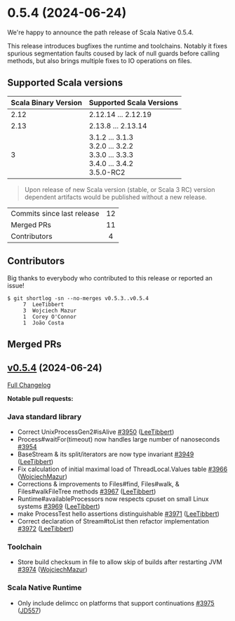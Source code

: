 
# 0.5.4 (2024-06-24)

We're happy to announce the path release of Scala Native 0.5.4.

This release introduces bugfixes the runtime and toolchains. 
Notably it fixes spurious segmentation faults coused by lack of null guards before calling methods, but also brings multiple fixes to IO operations on files.

## Supported Scala versions

| Scala Binary Version | Supported Scala Versions |
| -------------------- | ------------------------ |
| 2.12 | 2.12.14 ... 2.12.19 |
| 2.13 | 2.13.8 ... 2.13.14 |
| 3    | 3.1.2 ... 3.1.3<br>3.2.0 ... 3.2.2<br>3.3.0 ... 3.3.3<br>3.4.0 ... 3.4.2<br>3.5.0-RC2 |

> Upon release of new Scala version (stable, or Scala 3 RC) version dependent artifacts would be published without a new release.

<table>
<tbody>
  <tr>
    <td>Commits since last release</td>
    <td align="center">12</td>
  </tr>
  <tr>
    <td>Merged PRs</td>
    <td align="center">11</td>
  </tr>
    <tr>
    <td>Contributors</td>
    <td align="center">4</td>
  </tr>
</tbody>
</table>

## Contributors

Big thanks to everybody who contributed to this release or reported an issue!

```
$ git shortlog -sn --no-merges v0.5.3..v0.5.4
     7	LeeTibbert
     3	Wojciech Mazur
     1	Corey O'Connor
     1	João Costa
```

## Merged PRs

## [v0.5.4](https://github.com/scala-native/scala-native/tree/v0.5.4) (2024-06-24)

[Full Changelog](https://github.com/scala-native/scala-native/compare/v0.5.3...v0.5.4)

**Notable pull requests:**

### Java standard library
- Correct UnixProcessGen2#isAlive
  [\#3950](https://github.com/scala-native/scala-native/pull/3950)
  ([LeeTibbert](https://github.com/LeeTibbert))
- Process#waitFor(timeout) now handles large number of nanoseconds
  [\#3954](https://github.com/scala-native/scala-native/pull/3954)
- BaseStream & its split/iterators are now type invariant
  [\#3949](https://github.com/scala-native/scala-native/pull/3949)
  ([LeeTibbert](https://github.com/LeeTibbert))
- Fix calculation of initial maximal load of ThreadLocal.Values table
  [\#3966](https://github.com/scala-native/scala-native/pull/3966)
  ([WojciechMazur](https://github.com/WojciechMazur))
- Corrections & improvements to Files#find, Files#walk, &  Files#walkFileTree methods
  [\#3967](https://github.com/scala-native/scala-native/pull/3967)
  ([LeeTibbert](https://github.com/LeeTibbert))
- Runtime#availableProcessors now respects cpuset on small Linux systems
  [\#3969](https://github.com/scala-native/scala-native/pull/3969)
  ([LeeTibbert](https://github.com/LeeTibbert))
- make ProcessTest hello assertions distinguishable
  [\#3971](https://github.com/scala-native/scala-native/pull/3971)
  ([LeeTibbert](https://github.com/LeeTibbert))
- Correct declaration of Stream#toList then refactor implementation
  [\#3972](https://github.com/scala-native/scala-native/pull/3972)
  ([LeeTibbert](https://github.com/LeeTibbert))

### Toolchain
- Store build checksum in file to allow skip of builds after restarting JVM
  [\#3974](https://github.com/scala-native/scala-native/pull/3974)
  ([WojciechMazur](https://github.com/WojciechMazur))

### Scala Native Runtime
- Only include delimcc on platforms that support continuations
  [\#3975](https://github.com/scala-native/scala-native/pull/3975)
  ([JD557](https://github.com/JD557))

